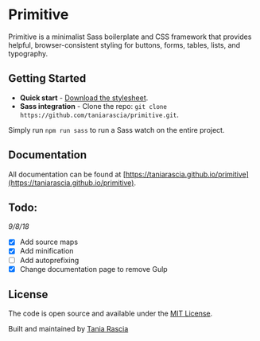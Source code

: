 # Primitive

Primitive is a minimalist Sass boilerplate and CSS framework that provides helpful, browser-consistent styling for buttons, forms, tables, lists, and typography.

## Getting Started

- **Quick start** - [Download the stylesheet](https://taniarascia.github.io/primitive/css/main.css).
- **Sass integration** - Clone the repo: `git clone https://github.com/taniarascia/primitive.git`.

Simply run `npm run sass` to run a Sass watch on the entire project.

## Documentation

All documentation can be found at [https://taniarascia.github.io/primitive](https://taniarascia.github.io/primitive).

## Todo:

_9/8/18_

- [x] Add source maps
- [x] Add minification
- [ ] Add autoprefixing
- [x] Change documentation page to remove Gulp

## License

The code is open source and available under the [MIT License](LICENSE.md).

Built and maintained by [Tania Rascia](https://www.taniarascia.com)
